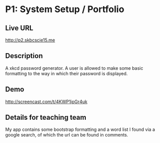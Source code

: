 # P1: System Setup / Portfolio

## Live URL
<http://p2.skbcscie15.me>

## Description
A xkcd password generator. A user is allowed to make some basic formatting to the way in which their password is displayed.

## Demo
<http://screencast.com/t/4KWP1ipGr4uk>

## Details for teaching team
My app contains some bootstrap formatting and a word list I found via a google search, of which the url can be found in comments.
